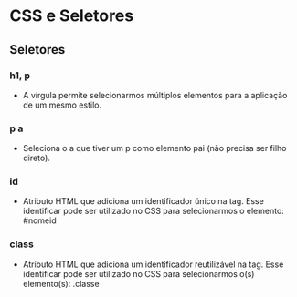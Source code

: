 # CSS e Seletores
## Seletores
### h1, p
* A vírgula permite selecionarmos múltiplos elementos para a aplicação de um mesmo estilo.

### p a
* Seleciona o a que tiver um p como elemento pai (não precisa ser filho direto).

### id
* Atributo HTML que adiciona um identificador único na tag. Esse identificar pode ser utilizado no CSS para selecionarmos o elemento: #nomeid

### class
* Atributo HTML que adiciona um identificador reutilizável na tag. Esse identificar pode ser utilizado no CSS para selecionarmos o(s) elemento(s): .classe